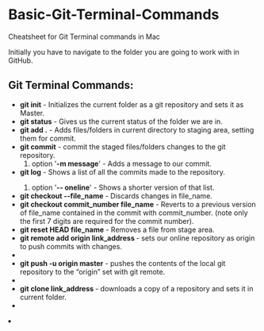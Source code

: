 # Basic-Git-Terminal-Commands
Cheatsheet for Git Terminal commands in Mac

Initially you have to navigate to the folder you are going to work with in GitHub.

<h2>Git Terminal Commands:</h2>
<ul>
  <li><strong>git init</strong> - Initializes the current folder as a git repository and sets it as Master.</li>
  <li><strong>git status</strong> - Gives us the current status of the folder we are in.</li>
  <li><strong>git add .</strong> - Adds files/folders in current directory to staging area, setting them for commit. </li>
  <li><strong>git commit</strong> - commit the staged files/folders changes to the git repository.
      <ol>
        <li>option '<strong>-m message</strong>' - Adds a message to our commit. </li>
      </ol>
  </li>
  <li><strong>git log</strong> - Shows a list of all the commits made to the repository.</li>
      <ol>
        <li>option '<strong>-- oneline</strong>' - Shows a shorter version of that list.</li>
      </ol>
  </li>
  <li><strong>git checkout --file_name</strong> - Discards changes in file_name.</li>
  <li><strong>git checkout commit_number file_name</strong> - Reverts to a previous version of file_name contained in the commit with commit_number. (note only the first 7 digits are required for the commit number). </li>
  <li><strong>git reset HEAD file_name</strong> - Removes a file from stage area. </li>
  <li><strong>git remote add origin link_address </strong> - sets our online repository as origin to push commits with changes.<li>
  <li><strong>git push -u origin master</strong> - pushes the contents of the local git repository to the “origin” set with git remote.<li>
  <li><strong>git clone link_address </strong> - downloads a copy of a repository and sets it in current folder.<li>
</ul>
  <li><strong></strong> </li>

